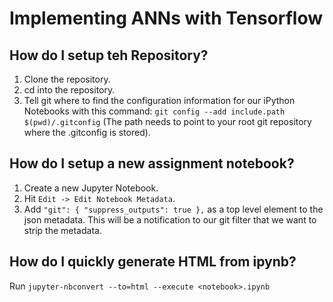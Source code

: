 # Implementing ANNs with Tensorflow
## How do I setup teh Repository?
1. Clone the repository.
1. cd into the repository.
1. Tell git where to find the configuration information for our iPython Notebooks with this command: `git config --add include.path $(pwd)/.gitconfig` (The path needs to point to your root git repository where the .gitconfig is stored).

## How do I setup a new assignment notebook?
1. Create a new Jupyter Notebook.
1. Hit `Edit -> Edit Notebook Metadata`.
1. Add `"git": { "suppress_outputs": true },` as a top level element to the json metadata. This will be a notification to our git filter that we want to strip the metadata.

## How do I quickly generate HTML from ipynb?
Run `jupyter-nbconvert --to=html --execute <notebook>.ipynb`
